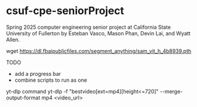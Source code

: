 # csuf-cpe-seniorProject
Spring 2025 computer engineering senior project at California State University of Fullerton by Esteban Vasco, Mason Phan, Devin Lai, and Wyatt Allen.

wget https://dl.fbaipublicfiles.com/segment_anything/sam_vit_h_4b8939.pth

TODO
- add a progress bar
- combine scripts to run as one

yt-dlp command
yt-dlp -f "bestvideo[ext=mp4][height<=720]" --merge-output-format mp4 <video_url>
